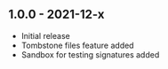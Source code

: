 ## 1.0.0 - 2021-12-x
- Initial release
- Tombstone files feature added
- Sandbox for testing signatures added
